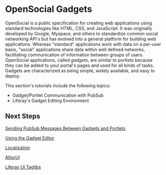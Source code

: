 # OpenSocial Gadgets [](id=creating-and-integrating-with-opensocial-liferay-portal-6-2-dev-guide-08-en)

OpenSocial is a public specification for creating web applications using
standard technologies like HTML, CSS, and JavaScript. It was originally
developed by Google, Myspace, and others to standardize common social networking
API's but has evolved into a general platform for building web applications.
Whereas "standard" applications work with data on a per-user basis, "social"
applications share data within well defined networks, facilitating communication
of information between groups of users. OpenSocial applications, called
*gadgets*, are similar to portlets because they can be added to your portal's
pages and used for all kinds of tasks. Gadgets are characterized as being
simple, widely available, and easy to deploy.

This section's tutorials include the following topics:

- Gadget/Portlet Communication with PubSub
- Liferay's Gadget Editing Environment
<!--
- OpenSocial Gadget Basics
- Accessing Third-Party Applications from Your Gadget
-->

## Next Steps 

[Sending PubSub Messages Between Gadgets and Portlets](/tutorials/-/knowledge_base/sending-pubsub-messages-between-gadgets-and-portlet-lp-6-2-develop-tutorial)

[Using the Gadget Editor](/tutorials/-/knowledge_base/using-the-gadget-editor-lp-6-2-develop-tutorial)

[Localization](/tutorials/-/knowledge_base/localization-lp-6-2-develop-tutorial)

[AlloyUI](/tutorials/-/knowledge_base/alloyui-lp-6-2-develop-tutorial)

[Liferay UI Taglibs](/tutorials/-/knowledge_base/liferay-ui-taglibs-lp-6-2-develop-tutorial)
